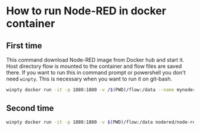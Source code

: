 # How to run Node-RED in docker container

## First time

This command download Node-RED image from Docker hub and start it. Host directory flow is mounted to the container and flow files are saved there. If you want to run this in command prompt or powershell you don't need `winpty`. This is necessary when you want to run it on git-bash.

```bash
winpty docker run -it -p 1880:1880 -v /$(PWD)/flow:/data --name mynodered nodered/node-red
```

## Second time

```bash
winpty docker run -it -p 1880:1880 -v $(PWD)/flow:/data nodered/node-red
```
